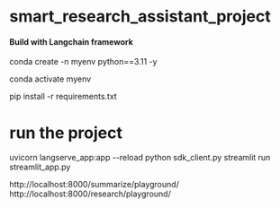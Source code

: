 # smart_research_assistant_project


#### Build with Langchain framework
conda create -n myenv python==3.11 -y 

conda activate myenv

pip install -r requirements.txt


# run the project 


uvicorn langserve_app:app --reload
python sdk_client.py
streamlit run streamlit_app.py




http://localhost:8000/summarize/playground/ 
http://localhost:8000/research/playground/  
